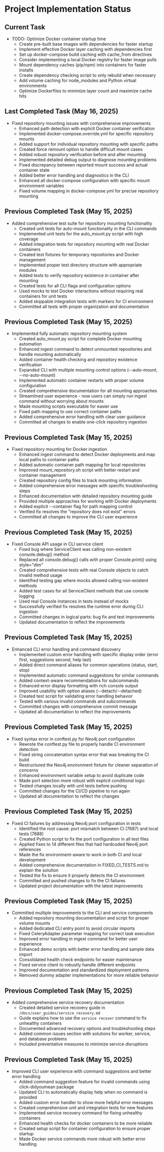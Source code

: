 # Project Implementation Status

## Current Task
- TODO: Optimize Docker container startup time
  - Create pre-built base images with dependencies for faster startup
  - Implement effective Docker layer caching with dependencies first
  - Set up docker-compose build caching with cache_from directives
  - Consider implementing a local Docker registry for faster image pulls
  - Mount dependency caches (pip/npm) into containers for faster installs
  - Create dependency checking script to only rebuild when necessary
  - Add volume caching for node_modules and Python virtual environments
  - Optimize Dockerfiles to minimize layer count and maximize cache hits

## Last Completed Task (May 16, 2025)
- Fixed repository mounting issues with comprehensive improvements
  - Enhanced path detection with explicit Docker container verification
  - Implemented docker-compose.override.yml for specific repository mounts
  - Added support for individual repository mounting with specific paths
  - Created force remount option to handle difficult mount cases
  - Added robust repository verification before and after mounting
  - Implemented detailed debug output to diagnose mounting problems
  - Fixed discrepancy between reported mount success and actual container state
  - Added better error handling and diagnostics in the CLI
  - Enhanced all docker-compose configuration with specific mount environment variables
  - Fixed volume mapping in docker-compose.yml for precise repository mounting

## Previous Completed Task (May 15, 2025)
- Added comprehensive test suite for repository mounting functionality
  - Created unit tests for auto-mount functionality in the CLI commands
  - Implemented unit tests for the auto_mount.py script with high coverage
  - Added integration tests for repository mounting with real Docker containers
  - Created test fixtures for temporary repositories and Docker management
  - Implemented proper test directory structure with appropriate modules
  - Added tests to verify repository existence in container after mounting
  - Created tests for all CLI flags and configuration options
  - Used mocks to test Docker interactions without requiring real containers for unit tests
  - Added skippable integration tests with markers for CI environment
  - Committed all tests with proper organization and documentation

## Previous Completed Task (May 15, 2025)
- Implemented fully automatic repository mounting system
  - Created auto_mount.py script for complete Docker mounting automation
  - Enhanced ingest command to detect unmounted repositories and handle mounting automatically
  - Added container health checking and repository existence verification
  - Expanded CLI with multiple mounting control options (--auto-mount, --no-auto-mount)
  - Implemented automatic container restarts with proper volume configuration
  - Created comprehensive documentation for all mounting approaches
  - Streamlined user experience - now users can simply run ingest command without worrying about mounts
  - Made mounting scripts executable for easier use
  - Fixed path mapping to use correct container paths
  - Added comprehensive error handling with clear user guidance
  - Committed all changes to enable one-click repository ingestion

## Previous Completed Task (May 15, 2025)
- Fixed repository mounting for Docker ingestion
  - Enhanced ingest command to detect Docker deployments and map local paths to container paths
  - Added automatic container path mapping for local repositories
  - Improved mount_repository.sh script with better restart and container management
  - Created repository config files to track mounting information
  - Added comprehensive error messages with specific troubleshooting steps
  - Enhanced documentation with detailed repository mounting guide
  - Provided multiple approaches for working with Docker deployments
  - Added explicit --container flag for path mapping control
  - Verified fix resolves the "repository does not exist" errors
  - Committed all changes to improve the CLI user experience

## Previous Completed Task (May 15, 2025)
- Fixed Console API usage in CLI service client
  - Fixed bug where ServiceClient was calling non-existent console.debug() method
  - Replaced all console.debug() calls with proper Console.print() using style="dim"
  - Created comprehensive tests with real Console objects to catch invalid method usage
  - Identified testing gap where mocks allowed calling non-existent methods
  - Added test cases for all ServiceClient methods that use console logging
  - Used real Console instances in tests instead of mocks
  - Successfully verified fix resolves the runtime error during CLI ingestion
  - Committed changes in logical parts: bug fix and test improvements
  - Updated documentation to reflect the improvements

## Previous Completed Task (May 15, 2025)
- Enhanced CLI error handling and command discovery
  - Implemented custom error handling with specific display order (error first, suggestions second, help last)
  - Added direct command aliases for common operations (status, start, stop)
  - Implemented automatic command suggestions for similar commands
  - Added context-aware recommendations for subcommands
  - Enhanced error display formatting with rich console output
  - Improved usability with option aliases (--detach/--detached)
  - Created test script for validating error handling behavior
  - Tested with various invalid commands and subcommands
  - Committed changes with comprehensive commit message
  - Updated all documentation to reflect the improvements

## Previous Completed Task (May 15, 2025)
- Fixed syntax error in conftest.py for Neo4j port configuration
  - Rewrote the conftest.py file to properly handle CI environment detection
  - Fixed string concatenation syntax error that was breaking the CI build
  - Restructured the Neo4j environment fixture for cleaner separation of concerns
  - Enhanced environment variable setup to avoid duplicate code
  - Made port selection more robust with explicit conditional logic
  - Tested changes locally with unit tests before pushing
  - Committed changes for the CI/CD pipeline to run again
  - Updated all documentation to reflect the changes

## Previous Completed Task (May 15, 2025)
- Fixed CI failures by addressing Neo4j port configuration in tests
  - Identified the root cause: port mismatch between CI (7687) and local tests (7688)
  - Created Python script to fix the port configuration in all test files
  - Applied fixes to 14 different files that had hardcoded Neo4j port references
  - Made the fix environment-aware to work in both CI and local development
  - Added comprehensive documentation in FIXED_CI_TESTS.md to explain the solution
  - Tested the fix to ensure it properly detects the CI environment
  - Committed and pushed changes to fix the CI failures
  - Updated project documentation with the latest improvements

## Previous Completed Task (May 15, 2025)
- Committed multiple improvements to the CLI and service components
  - Added repository mounting documentation and script for proper volume mounts
  - Added dedicated CLI entry point to avoid circular imports
  - Fixed CeleryAdapter parameter mapping for correct task execution
  - Improved error handling in ingest command for better user experience
  - Enhanced demo scripts with better error handling and sample data import
  - Consolidated health check endpoints for easier maintenance
  - Fixed service client to robustly handle different endpoints
  - Improved documentation and standardized deployment patterns
  - Removed dummy adapter implementations for more reliable behavior

## Previous Completed Task (May 15, 2025)
- Added comprehensive service recovery documentation
  - Created detailed service recovery guide in `/docs/user_guides/service_recovery.md`
  - Guide explains how to use the `service recover` command to fix unhealthy containers
  - Documented advanced recovery options and troubleshooting steps
  - Added common issues section with solutions for worker, service, and database problems
  - Included preventative measures to minimize service disruptions

## Previous Completed Task (May 15, 2025)
- Improved CLI user experience with command suggestions and better error handling
  - Added command suggestion feature for invalid commands using click-didyoumean package
  - Updated CLI to automatically display help when no command is provided
  - Added custom error handler to show more helpful error messages
  - Created comprehensive unit and integration tests for new features
  - Implemented service recovery command for fixing unhealthy containers
  - Enhanced health checks for docker containers to be more reliable
  - Created setup script for container configuration to ensure proper startup
  - Made Docker service commands more robust with better error handling
